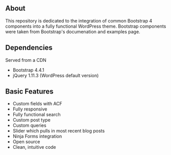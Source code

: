 ## About
This repository is dedicated to the integration of common Bootstrap 4 components into a fully functional WordPress theme. Bootstrap components were taken from Bootstrap's documenation and examples page.

## Dependencies
Served from a CDN
- Bootstrap 4.4.1
- jQuery 1.11.3 (WordPress default version)

## Basic Features
- Custom fields with ACF
- Fully responsive
- Fully functional search
- Custom post type
- Custom queries
- Slider which pulls in most recent blog posts
- Ninja Forms integration
- Open source
- Clean, intuitive code
